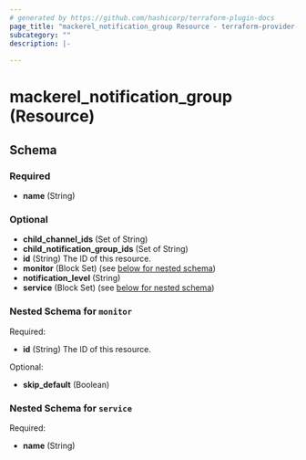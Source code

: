 ```yaml
---
# generated by https://github.com/hashicorp/terraform-plugin-docs
page_title: "mackerel_notification_group Resource - terraform-provider-mackerel"
subcategory: ""
description: |-
  
---
```


# mackerel_notification_group (Resource)





<!-- schema generated by tfplugindocs -->
## Schema

### Required

- **name** (String)

### Optional

- **child_channel_ids** (Set of String)
- **child_notification_group_ids** (Set of String)
- **id** (String) The ID of this resource.
- **monitor** (Block Set) (see [below for nested schema](#nestedblock--monitor))
- **notification_level** (String)
- **service** (Block Set) (see [below for nested schema](#nestedblock--service))

<a id="nestedblock--monitor"></a>
### Nested Schema for `monitor`

Required:

- **id** (String) The ID of this resource.

Optional:

- **skip_default** (Boolean)


<a id="nestedblock--service"></a>
### Nested Schema for `service`

Required:

- **name** (String)


